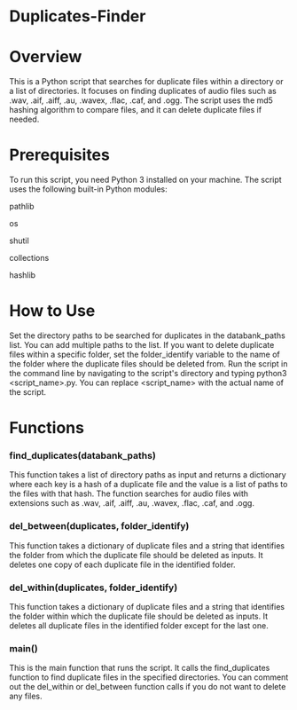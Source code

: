 # Duplicates-Finder

# Overview
This is a Python script that searches for duplicate files within a directory or a list of directories. It focuses on finding duplicates of audio files such as .wav, .aif, .aiff, .au, .wavex, .flac, .caf, and .ogg. The script uses the md5 hashing algorithm to compare files, and it can delete duplicate files if needed.

# Prerequisites
To run this script, you need Python 3 installed on your machine. The script uses the following built-in Python modules:

pathlib

os

shutil

collections

hashlib

# How to Use
Set the directory paths to be searched for duplicates in the databank_paths list. You can add multiple paths to the list.
If you want to delete duplicate files within a specific folder, set the folder_identify variable to the name of the folder where the duplicate files should be deleted from.
Run the script in the command line by navigating to the script's directory and typing python3 <script_name>.py. You can replace <script_name> with the actual name of the script.

# Functions
### find_duplicates(databank_paths)
This function takes a list of directory paths as input and returns a dictionary where each key is a hash of a duplicate file and the value is a list of paths to the files with that hash. The function searches for audio files with extensions such as .wav, .aif, .aiff, .au, .wavex, .flac, .caf, and .ogg.

### del_between(duplicates, folder_identify)
This function takes a dictionary of duplicate files and a string that identifies the folder from which the duplicate file should be deleted as inputs. It deletes one copy of each duplicate file in the identified folder.

### del_within(duplicates, folder_identify)
This function takes a dictionary of duplicate files and a string that identifies the folder within which the duplicate file should be deleted as inputs. It deletes all duplicate files in the identified folder except for the last one.

### main()
This is the main function that runs the script. It calls the find_duplicates function to find duplicate files in the specified directories. You can comment out the del_within or del_between function calls if you do not want to delete any files.
